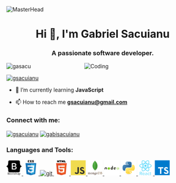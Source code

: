 ![MasterHead](https://media.licdn.com/dms/image/C4E16AQGsLRNev-0kMA/profile-displaybackgroundimage-shrink_350_1400/0/1647186815519?e=1705536000&v=beta&t=pUZAxZO8wdbOLf2dE12ZoewrHWrHNzwsVmjL06ala-U)
<h1 align="center">Hi 👋, I'm Gabriel Sacuianu</h1>
<h3 align="center">A passionate software developer.</h3>
<img align="right" alt="Coding" width="300" src="https://media1.giphy.com/media/v1.Y2lkPTc5MGI3NjExYWNhcWl4MzlzOWZiN3BscXRheTZxMDJ3cGc5cWJtZnNhaTBncXVxciZlcD12MV9pbnRlcm5hbF9naWZfYnlfaWQmY3Q9Zw/qgQUggAC3Pfv687qPC/giphy.gif"> 

<p align="left"> <img src="https://komarev.com/ghpvc/?username=gasacu&label=Profile%20views&color=0e75b6&style=flat" alt="gasacu" /> </p>

<p align="left"> <a href="https://twitter.com/gsacuianu" target="blank"><img src="https://img.shields.io/twitter/follow/gsacuianu?logo=twitter&style=for-the-badge" alt="gsacuianu" /></a> </p>

- 🌱 I’m currently learning **JavaScript**

- 📫 How to reach me **gsacuianu@gmail.com**

<h3 align="left">Connect with me:</h3>
<p align="left">
<a href="https://twitter.com/gsacuianu" target="blank"><img align="center" src="https://raw.githubusercontent.com/rahuldkjain/github-profile-readme-generator/master/src/images/icons/Social/twitter.svg" alt="gsacuianu" height="30" width="40" /></a>
<a href="https://linkedin.com/in/gabisacuianu" target="blank"><img align="center" src="https://raw.githubusercontent.com/rahuldkjain/github-profile-readme-generator/master/src/images/icons/Social/linked-in-alt.svg" alt="gabisacuianu" height="30" width="40" /></a>
</p>

<h3 align="left">Languages and Tools:</h3>
<p align="left"> <a href="https://getbootstrap.com" target="_blank" rel="noreferrer"> <img src="https://raw.githubusercontent.com/devicons/devicon/master/icons/bootstrap/bootstrap-plain-wordmark.svg" alt="bootstrap" width="40" height="40"/> </a> <a href="https://www.w3schools.com/css/" target="_blank" rel="noreferrer"> <img src="https://raw.githubusercontent.com/devicons/devicon/master/icons/css3/css3-original-wordmark.svg" alt="css3" width="40" height="40"/> </a> <a href="https://git-scm.com/" target="_blank" rel="noreferrer"> <img src="https://www.vectorlogo.zone/logos/git-scm/git-scm-icon.svg" alt="git" width="40" height="40"/> </a> <a href="https://www.w3.org/html/" target="_blank" rel="noreferrer"> <img src="https://raw.githubusercontent.com/devicons/devicon/master/icons/html5/html5-original-wordmark.svg" alt="html5" width="40" height="40"/> </a> <a href="https://developer.mozilla.org/en-US/docs/Web/JavaScript" target="_blank" rel="noreferrer"> <img src="https://raw.githubusercontent.com/devicons/devicon/master/icons/javascript/javascript-original.svg" alt="javascript" width="40" height="40"/> </a> <a href="https://www.mongodb.com/" target="_blank" rel="noreferrer"> <img src="https://raw.githubusercontent.com/devicons/devicon/master/icons/mongodb/mongodb-original-wordmark.svg" alt="mongodb" width="40" height="40"/> </a> <a href="https://nodejs.org" target="_blank" rel="noreferrer"> <img src="https://raw.githubusercontent.com/devicons/devicon/master/icons/nodejs/nodejs-original-wordmark.svg" alt="nodejs" width="40" height="40"/> </a> <a href="https://www.python.org" target="_blank" rel="noreferrer"> <img src="https://raw.githubusercontent.com/devicons/devicon/master/icons/python/python-original.svg" alt="python" width="40" height="40"/> </a> <a href="https://reactjs.org/" target="_blank" rel="noreferrer"> <img src="https://raw.githubusercontent.com/devicons/devicon/master/icons/react/react-original-wordmark.svg" alt="react" width="40" height="40"/> </a> <a href="https://www.typescriptlang.org/" target="_blank" rel="noreferrer"> <img src="https://raw.githubusercontent.com/devicons/devicon/master/icons/typescript/typescript-original.svg" alt="typescript" width="40" height="40"/> </a> </p>


